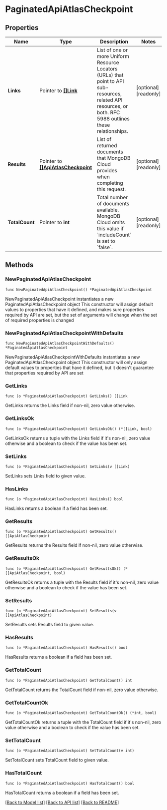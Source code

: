 # PaginatedApiAtlasCheckpoint

## Properties

Name | Type | Description | Notes
------------ | ------------- | ------------- | -------------
**Links** | Pointer to [**[]Link**](Link.md) | List of one or more Uniform Resource Locators (URLs) that point to API sub-resources, related API resources, or both. RFC 5988 outlines these relationships. | [optional] [readonly] 
**Results** | Pointer to [**[]ApiAtlasCheckpoint**](ApiAtlasCheckpoint.md) | List of returned documents that MongoDB Cloud provides when completing this request. | [optional] [readonly] 
**TotalCount** | Pointer to **int** | Total number of documents available. MongoDB Cloud omits this value if &#x60;includeCount&#x60; is set to &#x60;false&#x60;. | [optional] [readonly] 

## Methods

### NewPaginatedApiAtlasCheckpoint

`func NewPaginatedApiAtlasCheckpoint() *PaginatedApiAtlasCheckpoint`

NewPaginatedApiAtlasCheckpoint instantiates a new PaginatedApiAtlasCheckpoint object
This constructor will assign default values to properties that have it defined,
and makes sure properties required by API are set, but the set of arguments
will change when the set of required properties is changed

### NewPaginatedApiAtlasCheckpointWithDefaults

`func NewPaginatedApiAtlasCheckpointWithDefaults() *PaginatedApiAtlasCheckpoint`

NewPaginatedApiAtlasCheckpointWithDefaults instantiates a new PaginatedApiAtlasCheckpoint object
This constructor will only assign default values to properties that have it defined,
but it doesn't guarantee that properties required by API are set

### GetLinks

`func (o *PaginatedApiAtlasCheckpoint) GetLinks() []Link`

GetLinks returns the Links field if non-nil, zero value otherwise.

### GetLinksOk

`func (o *PaginatedApiAtlasCheckpoint) GetLinksOk() (*[]Link, bool)`

GetLinksOk returns a tuple with the Links field if it's non-nil, zero value otherwise
and a boolean to check if the value has been set.

### SetLinks

`func (o *PaginatedApiAtlasCheckpoint) SetLinks(v []Link)`

SetLinks sets Links field to given value.

### HasLinks

`func (o *PaginatedApiAtlasCheckpoint) HasLinks() bool`

HasLinks returns a boolean if a field has been set.
### GetResults

`func (o *PaginatedApiAtlasCheckpoint) GetResults() []ApiAtlasCheckpoint`

GetResults returns the Results field if non-nil, zero value otherwise.

### GetResultsOk

`func (o *PaginatedApiAtlasCheckpoint) GetResultsOk() (*[]ApiAtlasCheckpoint, bool)`

GetResultsOk returns a tuple with the Results field if it's non-nil, zero value otherwise
and a boolean to check if the value has been set.

### SetResults

`func (o *PaginatedApiAtlasCheckpoint) SetResults(v []ApiAtlasCheckpoint)`

SetResults sets Results field to given value.

### HasResults

`func (o *PaginatedApiAtlasCheckpoint) HasResults() bool`

HasResults returns a boolean if a field has been set.
### GetTotalCount

`func (o *PaginatedApiAtlasCheckpoint) GetTotalCount() int`

GetTotalCount returns the TotalCount field if non-nil, zero value otherwise.

### GetTotalCountOk

`func (o *PaginatedApiAtlasCheckpoint) GetTotalCountOk() (*int, bool)`

GetTotalCountOk returns a tuple with the TotalCount field if it's non-nil, zero value otherwise
and a boolean to check if the value has been set.

### SetTotalCount

`func (o *PaginatedApiAtlasCheckpoint) SetTotalCount(v int)`

SetTotalCount sets TotalCount field to given value.

### HasTotalCount

`func (o *PaginatedApiAtlasCheckpoint) HasTotalCount() bool`

HasTotalCount returns a boolean if a field has been set.

[[Back to Model list]](../README.md#documentation-for-models) [[Back to API list]](../README.md#documentation-for-api-endpoints) [[Back to README]](../README.md)


